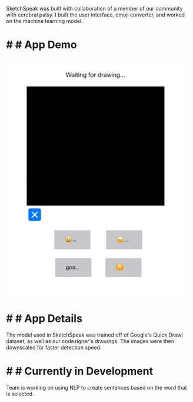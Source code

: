 SketchSpeak was built with collaboration of a member of our community with cerebral palsy. I built the user interface, emoji converter, and worked on the machine learning model.

# # # App Demo
![SketchSpeak Demo](https://github.com/kripat06/SketchSpeak/blob/37f494ebdf58a79272edc4f55518ac248a07d110/images/potato_demo_readme.gif)

# # # App Details
The model used in SketchSpeak was trained off of Google's Quick Draw! dataset, as well as our codesigner's drawings. The images were then downscaled for faster detection speed.  

# # # Currently in Development

Team is working on using NLP to create sentences based on the word that is selected.
